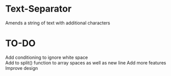 Text-Separator
==============

Amends a string of text with additional characters

TO-DO
=====

Add conditioning to ignore white space <br>
Add to split() function to array spaces as well as new line
Add more features
Improve design


